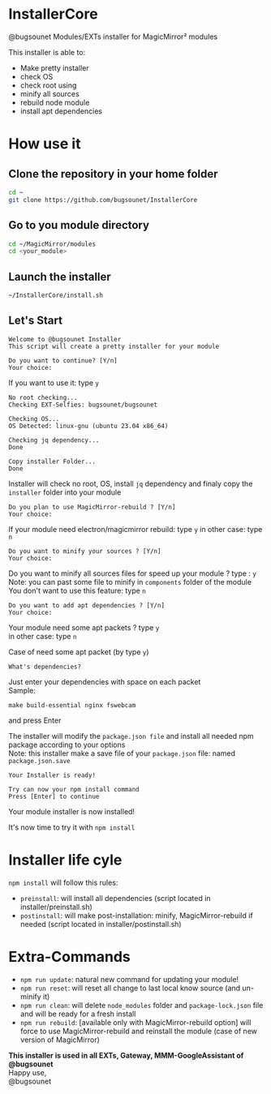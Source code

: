 # InstallerCore
@bugsounet Modules/EXTs installer for MagicMirror² modules

This installer is able to:
 * Make pretty installer
 * check OS
 * check root using
 * minify all sources
 * rebuild node module
 * install apt dependencies

# How use it

## Clone the repository in your home folder
```sh
cd ~
git clone https://github.com/bugsounet/InstallerCore
```
## Go to you module directory
```sh
cd ~/MagicMirror/modules
cd <your_module>
```
## Launch the installer
```sh
~/InstallerCore/install.sh
```

## Let's Start
```
Welcome to @bugsounet Installer
This script will create a pretty installer for your module

Do you want to continue? [Y/n] 
Your choice: 
```
If you want to use it: type `y`

```
No root checking...
Checking EXT-Selfies: bugsounet/bugsounet

Checking OS...
OS Detected: linux-gnu (ubuntu 23.04 x86_64)

Checking jq dependency...
Done

Copy installer Folder...
Done
```
Installer will check no root, OS, install `jq` dependency
and finaly copy the `installer` folder into your module

```
Do you plan to use MagicMirror-rebuild ? [Y/n] 
Your choice: 
```

If your module need electron/magicmirror rebuild: type `y`
in other case: type `n`

```
Do you want to minify your sources ? [Y/n] 
Your choice: 
```
Do you want to minify all sources files for speed up your module ? type : `y`<br>
Note: you can past some file to minify in `components` folder of the module<br>
You don't want to use this feature: type `n`

```
Do you want to add apt dependencies ? [Y/n] 
Your choice: 
```
Your module need some apt packets ? type `y`<br>
in other case: type `n`

Case of need some apt packet (by type `y`)
```
What's dependencies?
```
Just enter your dependencies with space on each packet<br>
Sample:
```
make build-essential nginx fswebcam
```
and press Enter

The installer will modify the `package.json file` and install all needed npm package according to your options<br>
Note: this installer make a save file of your `package.json` file: named `package.json.save`

```
Your Installer is ready!

Try can now your npm install command
Press [Enter] to continue
```

Your module installer is now installed!

It's now time to try it with `npm install`

# Installer life cyle

`npm install` will follow this rules:
 * `preinstall`: will install all dependencies (script located in installer/preinstall.sh)
 * `postinstall`: will make post-installation: minify, MagicMirror-rebuild if needed (script located in installer/postinstall.sh)

# Extra-Commands

* `npm run update`: natural new command for updating your module!
* `npm run reset`: will reset all change to last local know source (and un-minify it)
* `npm run clean`: will delete `node_modules` folder and `package-lock.json` file and will be ready for a fresh install
* `npm run rebuild`: [available only with MagicMirror-rebuild option] will force to use MagicMirror-rebuild and reinstall the module (case of new version of MagicMirror)

**This installer is used in all EXTs, Gateway, MMM-GoogleAssistant of @bugsounet**<br>
Happy use,<br>
@bugsounet
